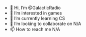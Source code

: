 - 👋 Hi, I’m @GalacticRadio
- 👀 I’m interested in games
- 🌱 I’m currently learning CS
- 💞️ I’m looking to collaborate on N/A
- 📫 How to reach me N/A

<!---
GalacticRadio/GalacticRadio is a ✨ special ✨ repository because its `README.md` (this file) appears on your GitHub profile.
You can click the Preview link to take a look at your changes.
--->

